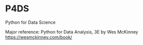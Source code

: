 # P4DS
Python for Data Science

Major reference:
Python for Data Analysis, 3E by Wes McKinney
https://wesmckinney.com/book/
